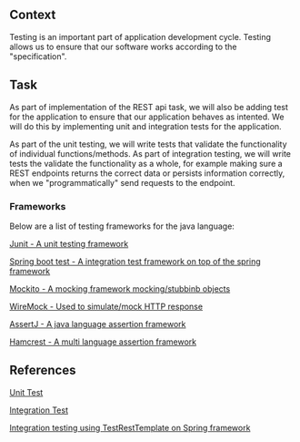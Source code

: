 ## Context
Testing is an important part of application development cycle. Testing allows us to ensure that our software works according to the "specification".

## Task
As part of implementation of the REST api task, we will also be adding test for the application to ensure that our application behaves as intented. 
We will do this by implementing unit and integration tests for the application.

As part of the unit testing, we will write tests that validate the functionality of individual functions/methods.
As part of integration testing, we will write tests the validate the functionality as a whole, for example making sure a REST endpoints returns the correct data or persists information correctly, when we "programmatically" send requests to the endpoint.

### Frameworks
Below are a list of testing frameworks for the java language:

[Junit - A unit testing framework](https://junit.org/junit5/)

[Spring boot test - A integration test framework on top of the spring framework](https://spring.io/guides/gs/testing-web/)

[Mockito - A mocking framework mocking/stubbinb objects](https://site.mockito.org/)

[WireMock - Used to simulate/mock HTTP response](https://wiremock.org/)

[AssertJ - A java language assertion framework](https://assertj.github.io/doc/)

[Hamcrest - A multi language assertion framework](https://hamcrest.org/)


## References
[Unit Test](https://martinfowler.com/bliki/UnitTest.html)


[Integration Test](https://martinfowler.com/bliki/IntegrationTest.html)


[Integration testing using TestRestTemplate on Spring framework](https://howtodoinjava.com/spring-boot2/testing/testresttemplate-post-example/)
